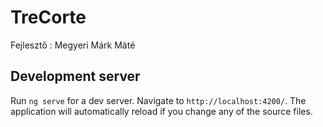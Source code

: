 # TreCorte

Fejlesztő : Megyeri Márk Máté 

## Development server

Run `ng serve` for a dev server. Navigate to `http://localhost:4200/`. The application will automatically reload if you change any of the source files.



